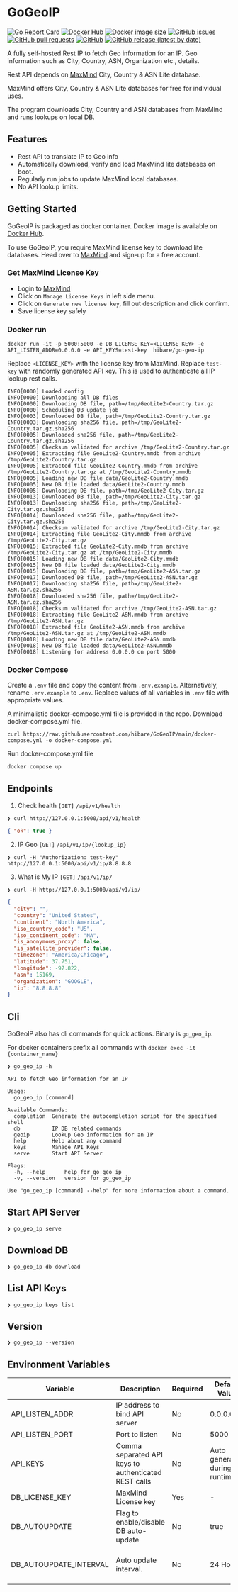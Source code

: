 # GoGeoIP

[![Go Report Card](https://goreportcard.com/badge/github.com/hibare/GoGeoIP)](https://goreportcard.com/report/github.com/hibare/GoGeoIP)
[![Docker Hub](https://img.shields.io/docker/pulls/hibare/go-geo-ip)](https://hub.docker.com/r/hibare/go-geo-ip)
[![Docker image size](https://img.shields.io/docker/image-size/hibare/go-geo-ip/latest)](https://hub.docker.com/r/hibare/go-geo-ip)
[![GitHub issues](https://img.shields.io/github/issues/hibare/GoGeoIP)](https://github.com/hibare/GoGeoIP/issues)
[![GitHub pull requests](https://img.shields.io/github/issues-pr/hibare/GoGeoIP)](https://github.com/hibare/GoGeoIP/pulls)
[![GitHub](https://img.shields.io/github/license/hibare/GoGeoIP)](https://github.com/hibare/GoGeoIP/blob/main/LICENSE)
[![GitHub release (latest by date)](https://img.shields.io/github/v/release/hibare/GoGeoIP)](https://github.com/hibare/GoGeoIP/releases)

A fully self-hosted Rest IP to fetch Geo information for an IP.
Geo information such as City, Country, ASN, Organization etc., details.

Rest API depends on [MaxMind](https://www.maxmind.com/en/home) City, Country & ASN Lite database.

MaxMind offers City, Country & ASN Lite databases for free for individual uses.

The program downloads City, Country and ASN databases from MaxMind and runs lookups on local DB.

## Features

- Rest API to translate IP to Geo info
- Automatically download, verify and load MaxMind lite databases on boot.
- Regularly run jobs to update MaxMind local databases.
- No API lookup limits.

## Getting Started

GoGeoIP is packaged as docker container. Docker image is available on [Docker Hub](https://hub.docker.com/r/hibare/go-geo-ip).

To use GoGeoIP, you require MaxMind license key to download lite databases. Head over to [MaxMind](https://www.maxmind.com/en/geolite2/signup?utm_source=kb&utm_medium=kb-link&utm_campaign=kb-create-account) and sign-up for a free account.

### Get MaxMind License Key

- Login to [MaxMind](https://www.maxmind.com/en/account/login)
- Click on `Manage License Keys` in left side menu.
- Click on `Generate new license key`, fill out description and click confirm.
- Save license key safely

### Docker run

```shell
docker run -it -p 5000:5000 -e DB_LICENSE_KEY=<LICENSE_KEY> -e API_LISTEN_ADDR=0.0.0.0 -e API_KEYS=test-key  hibare/go-geo-ip
```

Replace `<LICENSE_KEY>` with the license key from MaxMind.
Replace `test-key` with randomly generated API key. This is used to authenticate all IP lookup rest calls.

```
INFO[0000] Loaded config
INFO[0000] Downloading all DB files
INFO[0000] Downloading DB file, path=/tmp/GeoLite2-Country.tar.gz
INFO[0000] Scheduling DB update job
INFO[0003] Downloaded DB file, path=/tmp/GeoLite2-Country.tar.gz
INFO[0003] Downloading sha256 file, path=/tmp/GeoLite2-Country.tar.gz.sha256
INFO[0005] Downloaded sha256 file, path=/tmp/GeoLite2-Country.tar.gz.sha256
INFO[0005] Checksum validated for archive /tmp/GeoLite2-Country.tar.gz
INFO[0005] Extracting file GeoLite2-Country.mmdb from archive /tmp/GeoLite2-Country.tar.gz
INFO[0005] Extracted file GeoLite2-Country.mmdb from archive /tmp/GeoLite2-Country.tar.gz at /tmp/GeoLite2-Country.mmdb
INFO[0005] Loading new DB file data/GeoLite2-Country.mmdb
INFO[0005] New DB file loaded data/GeoLite2-Country.mmdb
INFO[0005] Downloading DB file, path=/tmp/GeoLite2-City.tar.gz
INFO[0013] Downloaded DB file, path=/tmp/GeoLite2-City.tar.gz
INFO[0013] Downloading sha256 file, path=/tmp/GeoLite2-City.tar.gz.sha256
INFO[0014] Downloaded sha256 file, path=/tmp/GeoLite2-City.tar.gz.sha256
INFO[0014] Checksum validated for archive /tmp/GeoLite2-City.tar.gz
INFO[0014] Extracting file GeoLite2-City.mmdb from archive /tmp/GeoLite2-City.tar.gz
INFO[0015] Extracted file GeoLite2-City.mmdb from archive /tmp/GeoLite2-City.tar.gz at /tmp/GeoLite2-City.mmdb
INFO[0015] Loading new DB file data/GeoLite2-City.mmdb
INFO[0015] New DB file loaded data/GeoLite2-City.mmdb
INFO[0015] Downloading DB file, path=/tmp/GeoLite2-ASN.tar.gz
INFO[0017] Downloaded DB file, path=/tmp/GeoLite2-ASN.tar.gz
INFO[0017] Downloading sha256 file, path=/tmp/GeoLite2-ASN.tar.gz.sha256
INFO[0018] Downloaded sha256 file, path=/tmp/GeoLite2-ASN.tar.gz.sha256
INFO[0018] Checksum validated for archive /tmp/GeoLite2-ASN.tar.gz
INFO[0018] Extracting file GeoLite2-ASN.mmdb from archive /tmp/GeoLite2-ASN.tar.gz
INFO[0018] Extracted file GeoLite2-ASN.mmdb from archive /tmp/GeoLite2-ASN.tar.gz at /tmp/GeoLite2-ASN.mmdb
INFO[0018] Loading new DB file data/GeoLite2-ASN.mmdb
INFO[0018] New DB file loaded data/GeoLite2-ASN.mmdb
INFO[0018] Listening for address 0.0.0.0 on port 5000
```

### Docker Compose

Create a `.env` file and copy the content from `.env.example`. Alternatively, rename `.env.example` to `.env`. Replace values of all variables in `.env` file with appropriate values.

A minimalistic docker-compose.yml file is provided in the repo. Download docker-compose.yml file.

```shell
curl https://raw.githubusercontent.com/hibare/GoGeoIP/main/docker-compose.yml -o docker-compose.yml
```

Run docker-compose.yml file

```shell
docker compose up
```

## Endpoints

1. Check health
   `[GET]` `/api/v1/health`

```shell
❯ curl http://127.0.0.1:5000/api/v1/health
```

```json
{ "ok": true }
```

2. IP Geo
   `[GET]` `/api/v1/ip/{lookup_ip}`

```shell
❯ curl -H "Authorization: test-key" http://127.0.0.1:5000/api/v1/ip/8.8.8.8
```

3. What is My IP
   `[GET]` `/api/v1/ip/`

```shell
❯ curl -H http://127.0.0.1:5000/api/v1/ip/
```

```json
{
  "city": "",
  "country": "United States",
  "continent": "North America",
  "iso_country_code": "US",
  "iso_continent_code": "NA",
  "is_anonymous_proxy": false,
  "is_satellite_provider": false,
  "timezone": "America/Chicago",
  "latitude": 37.751,
  "longitude": -97.822,
  "asn": 15169,
  "organization": "GOOGLE",
  "ip": "8.8.8.8"
}
```

## Cli

GoGeoIP also has cli commands for quick actions. Binary is `go_geo_ip`.

For docker containers prefix all commands with `docker exec -it {container_name}`

```shell
❯ go_geo_ip -h
```

```
API to fetch Geo information for an IP

Usage:
  go_geo_ip [command]

Available Commands:
  completion  Generate the autocompletion script for the specified shell
  db          IP DB related commands
  geoip       Lookup Geo information for an IP
  help        Help about any command
  keys        Manage API Keys
  serve       Start API Server

Flags:
  -h, --help      help for go_geo_ip
  -v, --version   version for go_geo_ip

Use "go_geo_ip [command] --help" for more information about a command.
```

## Start API Server

```shell
❯ go_geo_ip serve
```

## Download DB

```shell
❯ go_geo_ip db download
```

## List API Keys

```shell
❯ go_geo_ip keys list
```

## Version

```shell
❯ go_geo_ip --version
```

## Environment Variables

| Variable               | Description                                          | Required | Default Value                 | Value Type                      |
| ---------------------- | ---------------------------------------------------- | -------- | ----------------------------- | ------------------------------- |
| API_LISTEN_ADDR        | IP address to bind API server                        | No       | 0.0.0.0                       | string                          |
| API_LISTEN_PORT        | Port to listen                                       | No       | 5000                          | int                             |
| API_KEYS               | Comma separated API keys to authenticated REST calls | No       | Auto generated during runtime | comma separated string          |
| DB_LICENSE_KEY         | MaxMind License key                                  | Yes      | -                             | string                          |
| DB_AUTOUPDATE          | Flag to enable/disable DB auto-update                | No       | true                          | boolean                         |
| DB_AUTOUPDATE_INTERVAL | Auto update interval.                                | No       | 24 Hours                      | Time duration (ex: 24h, 1h, 6h) |
